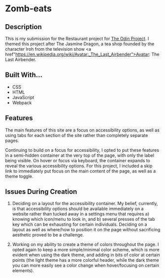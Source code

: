 # Zomb-eats

## Description
This is my submission for the Restaurant project for <a href="https://www.theodinproject.com">The Odin Project</a>. I themed this project after The Jasmine Dragon, a tea shop founded by the character Iroh from the television show <a href"https://en.wikipedia.org/wiki/Avatar:_The_Last_Airbender">Avatar: The Last Airbender</a>.

## Built With...
- CSS
- HTML
- JavaScript
- Webpack

## Features
The main features of this site are a focus on accessibility options, as well as using tabs for each section of the site rather than completely separate pages.

Continuing to build on a focus for accessibility, I opted to put these features in a semi-hidden container at the very top of the page, with only the label being visible. On hover or focus via keyboard, the container expands to reveal the various accessibility options. For this project, I included a skip link to immediately put focus on the main content of the page, as well as a theme toggle.

## Issues During Creation
1. Deciding on a layout for the accessibility container. My belief, currently, is that accessibility options should be available immediately on a website rather than tucked away in a settings menu that requires a) knowing which icon/menu to look in, and b) several presses of the tab key which can be exhausting for certain individuals. Deciding on a layout as well as where/how to position it on the page without sacrificing aesthetic proved to be a challenge.

2. Working on my ability to create a theme of colors throughout the page. I opted again to keep a more simple/minimal color scheme, which is more evident when using the dark theme, and adding in bits of color at certain points (the light theme has a more colorful header, while the dark theme you can more easily see a color change when hover/focusing on certain elements).
